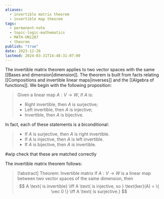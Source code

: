 ```yaml
---
aliases:
  - invertible matrix theorem
  - invertible map theorem
tags:
  - permanent-note
  - topic-logic-mathematics
  - MATH-UN1207
  - theorem
publish: "true"
date: 2023-12-26
lastmod: 2024-03-31T14:48:31-07:00
---
```

The invertible matrix theorem applies to two vector spaces with the same [[Bases and dimension|dimension]]. The theorem is built from facts relating [[Compositions and invertible linear maps|inverses]] and the [[Algebra of functions]]. We begin with the following proposition:

>Given a linear map $A : V \to W$, if $A$ is:
>- Right invertible, then $A$ is surjective;
>- Left invertible, then $A$ is injective;
>- Invertible, then $A$ is bijective.

In fact, each of these statements is a biconditional:
>- If $A$ is surjective, then $A$ is right invertible.
>- If $A$ is injective, then $A$ is left invertible.
>- If $A$ is bijective, then $A$ is invertible.

#wip check that these are matched correctly

The invertible matrix theorem follows:
>[!abstract] Theorem: Invertible matrix
>If $A: V \to W$ is a linear map between two vector spaces of the same dimension, then 
>$$ 
>A \text{ is invertible} \iff A \text{ is injective, so } \text{ker}(A) = \{ \vec 0 \} \iff A \text{ is surjective.} 
>$$

